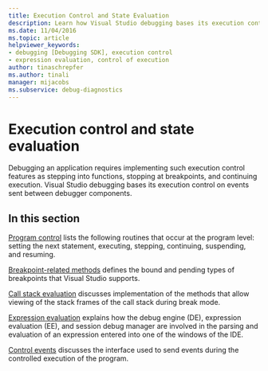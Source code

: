 ```yaml
---
title: Execution Control and State Evaluation
description: Learn how Visual Studio debugging bases its execution control on events sent between debugger components.
ms.date: 11/04/2016
ms.topic: article
helpviewer_keywords:
- debugging [Debugging SDK], execution control
- expression evaluation, control of execution
author: tinaschrepfer
ms.author: tinali
manager: mijacobs
ms.subservice: debug-diagnostics
---
```

# Execution control and state evaluation

Debugging an application requires implementing such execution control features as stepping into functions, stopping at breakpoints, and continuing execution. Visual Studio debugging bases its execution control on events sent between debugger components.

## In this section

[Program control](../../extensibility/debugger/program-control.md) lists the following routines that occur at the program level: setting the next statement, executing, stepping, continuing, suspending, and resuming.

 [Breakpoint-related methods](../../extensibility/debugger/breakpoint-related-methods.md) defines the bound and pending types of breakpoints that Visual Studio supports.

 [Call stack evaluation](../../extensibility/debugger/call-stack-evaluation.md) discusses implementation of the methods that allow viewing of the stack frames of the call stack during break mode.

 [Expression evaluation](../../extensibility/debugger/expression-evaluation-visual-studio-debugging-sdk.md) explains how the debug engine (DE), expression evaluation (EE), and session debug manager are involved in the parsing and evaluation of an expression entered into one of the windows of the IDE.

 [Control events](../../extensibility/debugger/control-events.md) discusses the interface used to send events during the controlled execution of the program.
